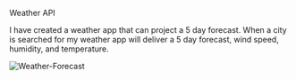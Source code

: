 Weather API

I have created a weather app that can project a 5 day forecast.
When a city is searched for my weather app will deliver a 5 day forecast, wind speed, humidity, and temperature.


![Weather-Forecast](https://user-images.githubusercontent.com/110849412/217214296-7afe52b1-50af-4d13-8d18-9c2dc76ae1d0.png)



